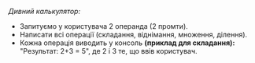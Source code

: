 _Дивний калькулятор:_


* Запитуємо у користувача 2 операнда (2 промти).
* Написати всі операції (складання, віднімання, множення, ділення). 
* Кожна операція виводить у консоль **(приклад для складання):** "Результат: 2+3 = 5", де 2 і 3 те, що ввів користувач.